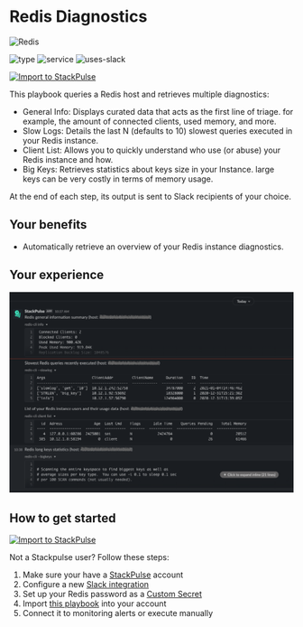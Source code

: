 # Redis Diagnostics

<img src="../../images/redis.svg" width="100" alt="Redis">

![type](https://img.shields.io/badge/type-triage-green)
![service](https://img.shields.io/static/v1?label=service&message=Redis&style=flat&logo=Redis&color=A41E11)
![uses-slack](https://img.shields.io/static/v1?label=uses&message=Slack&style=flat&logo=slack&color=4A154B)

[![Import to StackPulse](../../images/open_in_stackpulse.svg)](https://app.stackpulse.io/playbook/create#https://github.com/stackpulse/playbooks/blob/master/redis/diagnostics/playbook.yaml)

This playbook queries a Redis host and retrieves multiple diagnostics:

* General Info: Displays curated data that acts as the first line of triage. for example, the amount of connected clients, used memory, and more.
* Slow Logs: Details the last N (defaults to 10) slowest queries executed in your Redis instance.
* Client List: Allows you to quickly understand who use (or abuse) your Redis instance and how.
* Big Keys: Retrieves statistics about keys size in your Instance. large keys can be very costly in terms of memory usage.

At the end of each step, its output is sent to Slack recipients of your choice.

## Your benefits

- Automatically retrieve an overview of your Redis instance diagnostics.

## Your experience

![redis diagnostics message](../../images/redis-diagnostics.png)

## How to get started

[![Import to StackPulse](../../images/open_in_stackpulse.svg)](https://app.stackpulse.io/playbook/create#https://github.com/stackpulse/playbooks/blob/master/redis/diagnostics/playbook.yaml)

Not a Stackpulse user? Follow these steps:

1. Make sure your have a [StackPulse](https://stackpulse.com/get-started) account
2. Configure a  new [Slack integration](https://docs.stackpulse.io/getting_started/#step-3-configure-a-new-slack-integration)
3. Set up your Redis password as a [Custom Secret](https://docs.stackpulse.io/integrations/#custom-integrations-secrets)
4. Import [this playbook](https://app.stackpulse.io/playbooks) into your account
5. Connect it to monitoring alerts or execute manually

